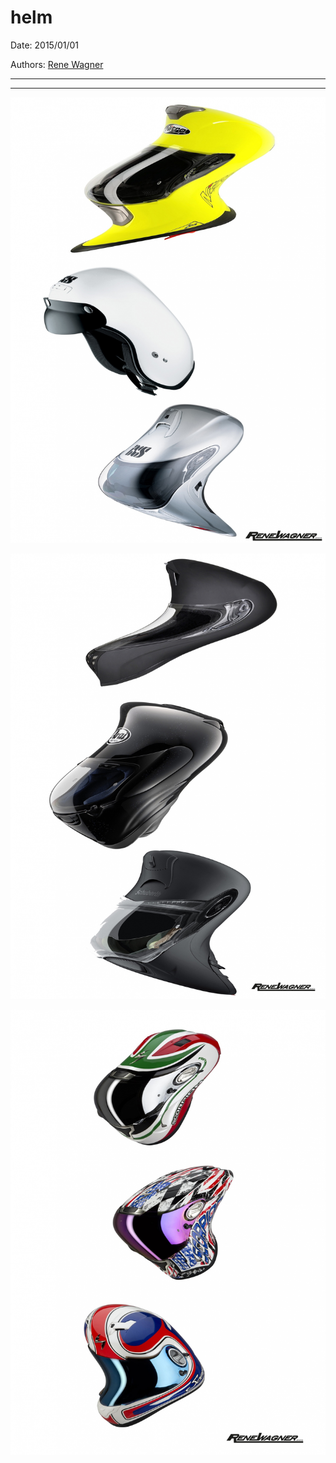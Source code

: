 # helm

Date: 2015/01/01

Authors: [Rene Wagner](http://rene-wagner.tumblr.com)

---
---

![](helm.jpg)  

![](helmo.jpg)  

![](helnt-1.jpg)  


